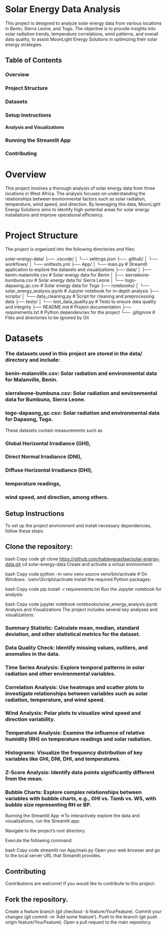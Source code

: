 # Solar Energy Data Analysis

This project is designed to analyze solar energy data from various locations in Benin, Sierra Leone, and Togo. The objective is to provide insights into solar radiation trends, temperature correlations, wind patterns, and overall data quality, to assist MoonLight Energy Solutions in optimizing their solar energy strategies.

## Table of Contents
### Overview
### Project Structure
### Datasets
### Setup Instructions
#### Analysis and Visualizations
### Running the Streamlit App
### Contributing

# Overview
This project involves a thorough analysis of solar energy data from three locations in West Africa. The analysis focuses on understanding the relationships between environmental factors such as solar radiation, temperature, wind speed, and direction. By leveraging this data, MoonLight Energy Solutions aims to identify high-potential areas for solar energy installations and improve operational efficiency.

# Project Structure
The project is organized into the following directories and files:

solar-energy-data/
├── .vscode/
│   └── settings.json
├── .github/
│   └── workflows/
│       └── unittests.yml
├── App/
│   └── main.py  # Streamlit application to explore the datasets and visualizations
├── data/
│   ├── benin-malanville.csv  # Solar energy data for Benin
│   ├── sierraleone-bumbuna.csv  # Solar energy data for Sierra Leone
│   └── togo-dapaong_qc.csv  # Solar energy data for Togo
├── notebooks/
│   └── solar_energy_analysis.ipynb  # Jupyter notebook for in-depth analysis
├── scripts/
│   └── data_cleaning.py  # Script for cleaning and preprocessing data
├── tests/
│   └── test_data_quality.py  # Tests to ensure data quality and integrity
├── README.md  # Project documentation
├── requirements.txt  # Python dependencies for the project
└── .gitignore  # Files and directories to be ignored by Git
 


# Datasets 

### The datasets used in this project are stored in the data/ directory and include:

### benin-malanville.csv: Solar radiation and environmental data for Malanville, Benin.
### sierraleone-bumbuna.csv: Solar radiation and environmental data for Bumbuna, Sierra Leone.
### togo-dapaong_qc.csv: Solar radiation and environmental data for Dapaong, Togo.
These datasets contain measurements such as 
### Global Horizontal Irradiance (GHI),
### Direct Normal Irradiance (DNI),
### Diffuse Horizontal Irradiance (DHI), 
### temperature readings, 
### wind speed, and direction, among others.

## Setup Instructions
To set up the project environment and install necessary dependencies, follow these steps:

## Clone the repository:

bash
Copy code
git clone https://github.com/habteyesasfaw/solar-energy-data.git
cd solar-energy-data
Create and activate a virtual environment:

bash
Copy code
python -m venv venv
source venv/bin/activate  # On Windows: .\venv\Scripts\activate
Install the required Python packages:

bash
Copy code
pip install -r requirements.txt
Run the Jupyter notebook for analysis:

bash
Copy code
jupyter notebook notebooks/solar_energy_analysis.ipynb
Analysis and Visualizations
The project includes several key analyses and visualizations:

### Summary Statistic: Calculate mean, median, standard deviation, and other statistical metrics for the dataset.
### Data Quality Check: Identify missing values, outliers, and anomalies in the data.
### Time Series Analysis: Explore temporal patterns in solar radiation and other environmental variables.
### Correlation Analysis: Use heatmaps and scatter plots to investigate relationships between variables such as solar radiation, temperature, and wind speed.
### Wind Analysis: Polar plots to visualize wind speed and direction variability.
### Temperature Analysis: Examine the influence of relative humidity (RH) on temperature readings and solar radiation.
### Histograms: Visualize the frequency distribution of key variables like GHI, DNI, DHI, and temperatures.
### Z-Score Analysis: Identify data points significantly different from the mean.
### Bubble Charts: Explore complex relationships between variables with bubble charts, e.g., GHI vs. Tamb vs. WS, with bubble size representing RH or BP.
Running the Streamlit App
=>To interactively explore the data and visualizations, run the Streamlit app:

Navigate to the project’s root directory.

Execute the following command:

bash
Copy code
streamlit run App/main.py
Open your web browser and go to the local server URL that Streamlit provides.

## Contributing
Contributions are welcome! If you would like to contribute to this project:

## Fork the repository.
Create a feature branch (git checkout -b feature/YourFeature).
Commit your changes (git commit -m 'Add some feature').
Push to the branch (git push origin feature/YourFeature).
Open a pull request to the main repository.


